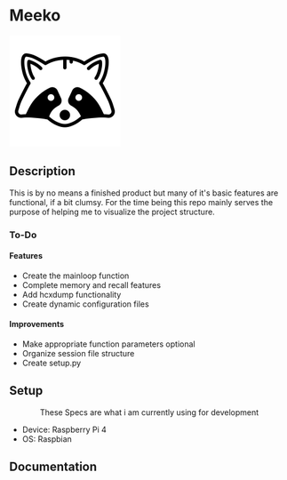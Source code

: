 # Meeko
![ui](https://raw.githubusercontent.com/ValentineTheMystic/Meeko/main/2505432-200.png)

## Description
This is by no means a finished product but many of
it's basic features are functional, if a bit clumsy.
For the time being this repo mainly serves the purpose
of helping me to visualize the project structure.

### To-Do
#### Features
<ul>
  <li>Create the mainloop function
  <li>Complete memory and recall features
  <li>Add hcxdump functionality
  <li>Create dynamic configuration files
</ul> 

#### Improvements
<ul>
  <li>Make appropriate function parameters optional
  <li>Organize session file structure
  <li>Create setup.py
</ul> 


## Setup
<p align="center">These Specs are what i am currently using for development</p>
<ul>
  <li>Device: Raspberry Pi 4
  <li>OS: Raspbian
</ul>

## Documentation
